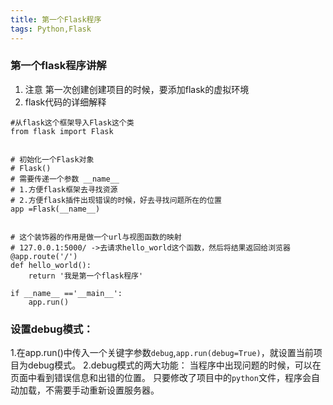 ```yaml
---
title: 第一个Flask程序
tags: Python,Flask
---
```

### 第一个flask程序讲解
1. 注意
第一次创建创建项目的时候，要添加flask的虚拟环境
2. flask代码的详细解释
```
#从flask这个框架导入Flask这个类
from flask import Flask


# 初始化一个Flask对象
# Flask()
# 需要传递一个参数 __name__
# 1.方便flask框架去寻找资源
# 2.方便flask插件出现错误的时候，好去寻找问题所在的位置
app =Flask(__name__)


# 这个装饰器的作用是做一个url与视图函数的映射
# 127.0.0.1:5000/ ->去请求hello_world这个函数，然后将结果返回给浏览器
@app.route('/')
def hello_world():
    return '我是第一个flask程序'

if __name__ =='__main__':
    app.run()
```
### 设置debug模式：
1.在app.run()中传入一个关键字参数`debug`,`app.run(debug=True)`，就设置当前项目为debug模式。
2.debug模式的两大功能：
  当程序中出现问题的时候，可以在页面中看到错误信息和出错的位置。
  只要修改了项目中的`python`文件，程序会自动加载，不需要手动重新设置服务器。